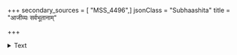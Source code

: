 +++
secondary_sources = [ "MSS_4496",]
jsonClass = "Subhaashita"
title = "आजीव्यः सर्वभूतानाम्"

+++

<details><summary>Text</summary>

आजीव्यः सर्वभूतानां राजा पर्जन्यवद् भवेत्।  
निराजीव्यं त्यजन्त्येनं शुष्कं सर इवाण्डजाः॥
</details>

